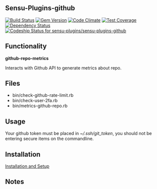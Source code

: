 ## Sensu-Plugins-github

[ ![Build Status](https://travis-ci.org/sensu-plugins/sensu-plugins-github.svg?branch=master)](https://travis-ci.org/sensu-plugins/sensu-plugins-github)
[![Gem Version](https://badge.fury.io/rb/sensu-plugins-github.svg)](http://badge.fury.io/rb/sensu-plugins-github)
[![Code Climate](https://codeclimate.com/github/sensu-plugins/sensu-plugins-github/badges/gpa.svg)](https://codeclimate.com/github/sensu-plugins/sensu-plugins-github)
[![Test Coverage](https://codeclimate.com/github/sensu-plugins/sensu-plugins-github/badges/coverage.svg)](https://codeclimate.com/github/sensu-plugins/sensu-plugins-github)
[![Dependency Status](https://gemnasium.com/sensu-plugins/sensu-plugins-github.svg)](https://gemnasium.com/sensu-plugins/sensu-plugins-github)
[ ![Codeship Status for sensu-plugins/sensu-plugins-github](https://codeship.com/projects/107b69f0-cabf-0132-6fa6-22c60209e864/status?branch=master)](https://codeship.com/projects/75587)

## Functionality

**github-repo-metrics**

Interacts with Github API to generate metrics about repo.

## Files
 * bin/check-github-rate-limit.rb
 * bin/check-user-2fa.rb
 * bin/metrics-github-repo.rb

## Usage

Your github token must be placed in *~/.ssh/git_token*, you should not be entering secure items on the commandline.

## Installation

[Installation and Setup](http://sensu-plugins.io/docs/installation_instructions.html)

## Notes
